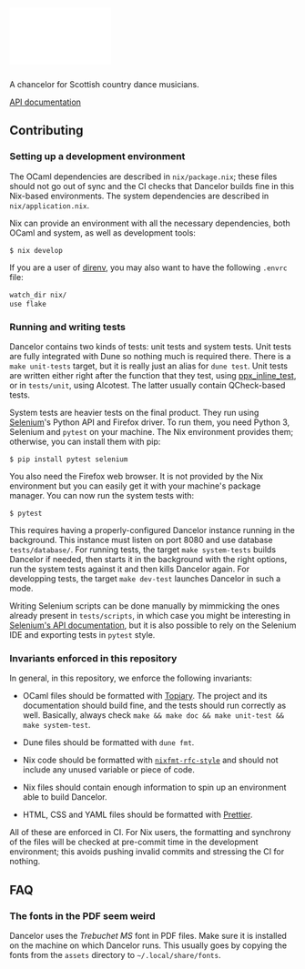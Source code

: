 # <img alt="Dancelor" src="src/static/logo.svg" height="100px">

A chancelor for Scottish country dance musicians.

[API documentation](https://paris-branch.github.io/dancelor/dancelor)

## Contributing

### Setting up a development environment

The OCaml dependencies are described in `nix/package.nix`; these files should
not go out of sync and the CI checks that Dancelor builds fine in this Nix-based
environments. The system dependencies are described in `nix/application.nix`.

Nix can provide an environment with all the necessary dependencies, both OCaml
and system, as well as development tools:

```console
$ nix develop
```

If you are a user of [direnv], you may also want to have the following `.envrc`
file:

```
watch_dir nix/
use flake
```

[direnv]: https://direnv.net/

### Running and writing tests

Dancelor contains two kinds of tests: unit tests and system tests. Unit tests
are fully integrated with Dune so nothing much is required there. There is a
`make unit-tests` target, but it is really just an alias for `dune test`. Unit
tests are written either right after the function that they test, using
[ppx_inline_test], or in `tests/unit`, using Alcotest. The latter usually
contain QCheck-based tests.

[ppx_inline_test]: https://github.com/janestreet/ppx_inline_test

System tests are heavier tests on the final product. They run using [Selenium]'s
Python API and Firefox driver. To run them, you need Python 3, Selenium and
`pytest` on your machine. The Nix environment provides them; otherwise, you can
install them with pip:

```console
$ pip install pytest selenium
```

You also need the Firefox web browser. It is not provided by the Nix environment
but you can easily get it with your machine's package manager. You can now run
the system tests with:

```console
$ pytest
```

This requires having a properly-configured Dancelor instance running in the
background. This instance must listen on port 8080 and use database
`tests/database/`. For running tests, the target `make system-tests` builds
Dancelor if needed, then starts it in the background with the right options, run
the system tests against it and then kills Dancelor again. For developping
tests, the target `make dev-test` launches Dancelor in such a mode.

Writing Selenium scripts can be done manually by mimmicking the ones already
present in `tests/scripts`, in which case you might be interesting in
[Selenium's API documentation][selenium-api-doc], but it is also possible to
rely on the Selenium IDE and exporting tests in `pytest` style.

[selenium]: https://www.selenium.dev/
[selenium-api-doc]: https://www.selenium.dev/selenium/docs/api/py/py-modindex.html

### Invariants enforced in this repository

In general, in this repository, we enforce the following invariants:

- OCaml files should be formatted with [Topiary]. The project and its
  documentation should build fine, and the tests should run correctly as well.
  Basically, always check `make && make doc && make unit-test && make system-test`.

- Dune files should be formatted with `dune fmt`.

- Nix code should be formatted with [`nixfmt-rfc-style`] and should not include
  any unused variable or piece of code.

- Nix files should contain enough information to spin up an environment able to
  build Dancelor.

- HTML, CSS and YAML files should be formatted with [Prettier].

[`nixfmt-rfc-style`]: https://github.com/NixOS/nixfmt
[Prettier]: https://prettier.io/
[Topiary]: https://topiary.tweag.io/

All of these are enforced in CI. For Nix users, the formatting and synchrony of
the files will be checked at pre-commit time in the development environment;
this avoids pushing invalid commits and stressing the CI for nothing.

## FAQ

### The fonts in the PDF seem weird

Dancelor uses the _Trebuchet MS_ font in PDF files. Make sure it is installed on
the machine on which Dancelor runs. This usually goes by copying the fonts from
the `assets` directory to `~/.local/share/fonts`.
